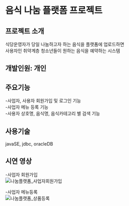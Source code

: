 # 음식 나눔 플랫폼 프로젝트

## 프로젝트 소개
식당운영자가 당일 나눔하고자 하는 음식을 플랫폼에 업로드하면 \
사용자인 취약계층 청소년들이 원하는 음식을 예약하는 시스템
## 개발인원: 개인

## 주요기능
-사업자, 사용자 회원가입 및 로그인 기능\
-사업자 메뉴 등록 기능 \
-사용자 상호명, 음식명, 음식카테고리 별 검색 기능

## 사용기술
javaSE, jdbc, oracleDB

## 시연 영상
-사업자 회원가입 \
![나눔플랫폼_사업자회원가입](https://github.com/lukejihwan/foodSharing_platform-project/assets/111648451/48f412d2-c147-4d9b-a089-739d7bbcaaad)


-사업자 메뉴등록 \
![나눔플랫폼_상품등록](https://github.com/lukejihwan/foodSharing_platform-project/assets/111648451/61a8fb5e-dbd4-4a7e-b836-12c103ff4434)
